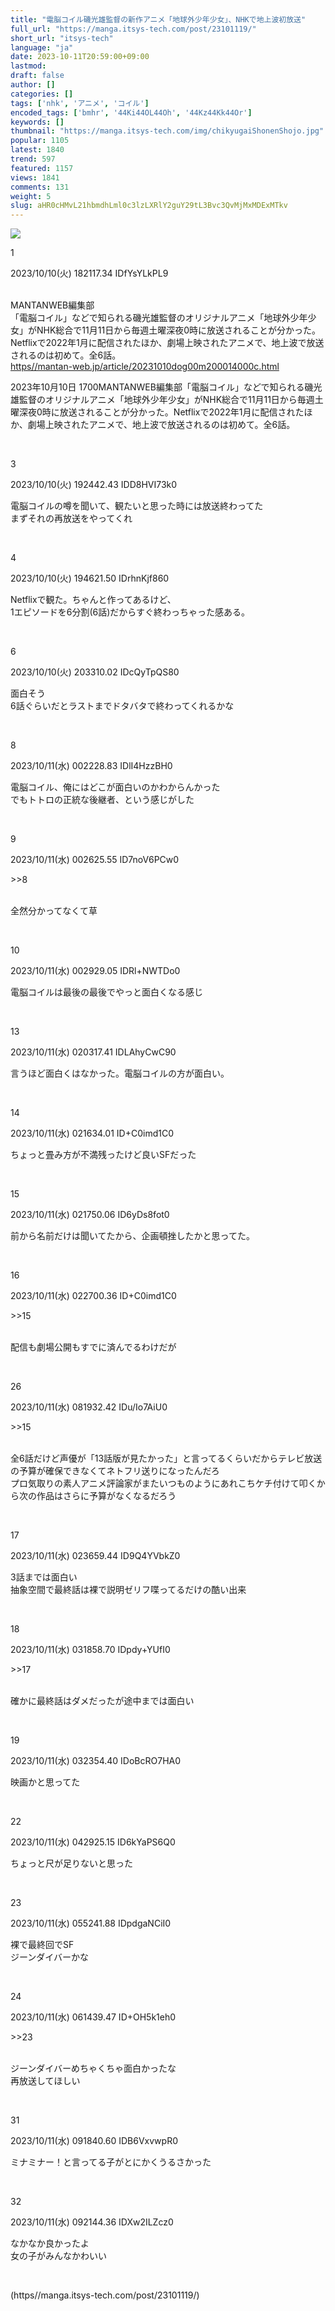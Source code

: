 ```yaml
---
title: "電脳コイル磯光雄監督の新作アニメ「地球外少年少女」、NHKで地上波初放送"
full_url: "https://manga.itsys-tech.com/post/23101119/"
short_url: "itsys-tech"
language: "ja"
date: 2023-10-11T20:59:00+09:00
lastmod: 
draft: false
author: []
categories: []
tags: ['nhk', 'アニメ', 'コイル']
encoded_tags: ['bmhr', '44Ki44OL44Oh', '44Kz44Kk44Or']
keywords: []
thumbnail: "https://manga.itsys-tech.com/img/chikyugaiShonenShojo.jpg"
popular: 1105
latest: 1840
trend: 597
featured: 1157
views: 1841
comments: 131
weight: 5
slug: aHR0cHMvL21hbmdhLml0c3lzLXRlY2guY29tL3Bvc3QvMjMxMDExMTkv
---
```


![](https://manga.itsys-tech.com/img/chikyugaiShonenShojo.jpg)

<div><p class='t_h'>1 <p>2023/10/10(火) 182117.34 IDfYsYLkPL9</p></p><br>MANTANWEB編集部<br> 「電脳コイル」などで知られる磯光雄監督のオリジナルアニメ「地球外少年少女」がNHK総合で11月11日から毎週土曜深夜0時に放送されることが分かった。Netflixで2022年1月に配信されたほか、劇場上映されたアニメで、地上波で放送されるのは初めて。全6話。<br><a href='https//mantan-web.jp/article/20231010dog00m200014000c.html' target='_blank'>https//mantan-web.jp/article/20231010dog00m200014000c.html</a><p>2023年10月10日 1700MANTANWEB編集部「電脳コイル」などで知られる磯光雄監督のオリジナルアニメ「地球外少年少女」がNHK総合で11月11日から毎週土曜深夜0時に放送されることが分かった。Netflixで2022年1月に配信されたほか、劇場上映されたアニメで、地上波で放送されるのは初めて。全6話。</p><br><p class='t_h'>3 <p>2023/10/10(火) 192442.43 IDD8HVI73k0</p></p><p class='t_b'>電脳コイルの噂を聞いて、観たいと思った時には放送終わってた<br>まずそれの再放送をやってくれ</p><br><p class='t_h'>4 <p>2023/10/10(火) 194621.50 IDrhnKjf860</p></p><p class='t_b'>Netflixで観た。ちゃんと作ってあるけど、<br>1エピソードを6分割(6話)だからすぐ終わっちゃった感ある。</p><br><p class='t_h'>6 <p>2023/10/10(火) 203310.02 IDcQyTpQS80</p></p><p class='t_b'>面白そう<br>6話ぐらいだとラストまでドタバタで終わってくれるかな</p><br><p class='t_h'>8 <p>2023/10/11(水) 002228.83 IDlI4HzzBH0</p></p><p class='t_b'>電脳コイル、俺にはどこが面白いのかわからんかった<br>でもトトロの正統な後継者、という感じがした</p><br><p class='t_h t_i'>9 <p>2023/10/11(水) 002625.55 ID7noV6PCw0</p></p><p class='t_b t_i'><p class='anchor'>>>8</p><br>全然分かってなくて草</p><br><p class='t_h'>10 <p>2023/10/11(水) 002929.05 IDRl+NWTDo0</p></p><p class='t_b'>電脳コイルは最後の最後でやっと面白くなる感じ</p><br><p class='t_h'>13 <p>2023/10/11(水) 020317.41 IDLAhyCwC90</p></p><p class='t_b'>言うほど面白くはなかった。電脳コイルの方が面白い。</p><br><p class='t_h'>14 <p>2023/10/11(水) 021634.01 ID+C0imd1C0</p></p><p class='t_b'>ちょっと畳み方が不満残ったけど良いSFだった</p><br><p class='t_h'>15 <p>2023/10/11(水) 021750.06 ID6yDs8fot0</p></p><p class='t_b'>前から名前だけは聞いてたから、企画頓挫したかと思ってた。</p><br><p class='t_h t_i'>16 <p>2023/10/11(水) 022700.36 ID+C0imd1C0</p></p><p class='t_b t_i'><p class='anchor'>>>15</p><br>配信も劇場公開もすでに済んでるわけだが</p><br><p class='t_h t_i'>26 <p>2023/10/11(水) 081932.42 IDu/Io7AiU0</p></p><p class='t_b t_i'><p class='anchor'>>>15</p><br>全6話だけど声優が「13話版が見たかった」と言ってるくらいだからテレビ放送の予算が確保できなくてネトフリ送りになったんだろ<br>プロ気取りの素人アニメ評論家がまたいつものようにあれこちケチ付けて叩くから次の作品はさらに予算がなくなるだろう</p><br><p class='t_h'>17 <p>2023/10/11(水) 023659.44 ID9Q4YVbkZ0</p></p><p class='t_b'>3話までは面白い<br>抽象空間で最終話は裸で説明ゼリフ喋ってるだけの酷い出来</p><br><p class='t_h t_i'>18 <p>2023/10/11(水) 031858.70 IDpdy+YUfI0</p></p><p class='t_b t_i'><p class='anchor'>>>17</p><br>確かに最終話はダメだったが途中までは面白い</p><br><p class='t_h'>19 <p>2023/10/11(水) 032354.40 IDoBcRO7HA0</p></p><p class='t_b'>映画かと思ってた</p><br><p class='t_h'>22 <p>2023/10/11(水) 042925.15 ID6kYaPS6Q0</p></p><p class='t_b'>ちょっと尺が足りないと思った</p><br><p class='t_h'>23 <p>2023/10/11(水) 055241.88 IDpdgaNCiI0</p></p><p class='t_b'>裸で最終回でSF<br>ジーンダイバーかな</p><br><p class='t_h t_i'>24 <p>2023/10/11(水) 061439.47 ID+OH5k1eh0</p></p><p class='t_b t_i'><p class='anchor'>>>23</p><br>ジーンダイバーめちゃくちゃ面白かったな<br>再放送してほしい</p><br><p class='t_h'>31 <p>2023/10/11(水) 091840.60 IDB6VxvwpR0</p></p><p class='t_b'>ミナミナー！と言ってる子がとにかくうるさかった</p><br><p class='t_h'>32 <p>2023/10/11(水) 092144.36 IDXw2ILZcz0</p></p><p class='t_b'>なかなか良かったよ<br>女の子がみんなかわいい</p><br></div>

(https//manga.itsys-tech.com/post/23101119/)
